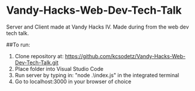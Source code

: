 # Vandy-Hacks-Web-Dev-Tech-Talk
Server and Client made at Vandy Hacks IV. Made during from the web dev tech talk.

##To run:
1) Clone repository at: https://github.com/kcsodetz/Vandy-Hacks-Web-Dev-Tech-Talk.git 
2) Place folder into Visual Studio Code
3) Run server by typing in: "node .\index.js" in the integrated terminal
4) Go to localhost:3000 in your browser of choice
